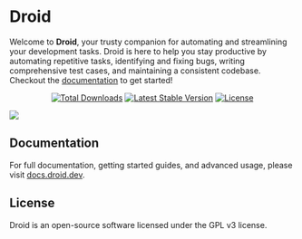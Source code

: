 # Droid

Welcome to **Droid**, your trusty companion for automating and streamlining your development tasks. Droid is here to help you stay productive by automating repetitive tasks, identifying and fixing bugs, writing comprehensive test cases, and maintaining a consistent codebase. Checkout the [documentation](https://docs.droid.dev/) to get started!


<p align="center">
  <a href="https://packagist.org/packages/bootstrapguru/droid"><img src="https://img.shields.io/packagist/dt/bootstrapguru/droid.svg" alt="Total Downloads" /></a>
  <a href="https://packagist.org/packages/bootstrapguru/droid"><img src="https://img.shields.io/packagist/v/bootstrapguru/droid.svg?label=stable" alt="Latest Stable Version" /></a>
  <a href="https://packagist.org/packages/bootstrapguru/droid"><img src="https://img.shields.io/packagist/l/bootstrapguru/droid.svg" alt="License" /></a>
</p>
<img src="https://raw.githubusercontent.com/bootstrapguru/droid.dev/main/resources/images/droid.webp">

## Documentation

For full documentation, getting started guides, and advanced usage, please visit [docs.droid.dev](https://docs.droid.dev/).

## License

Droid is an open-source software licensed under the GPL v3 license.
